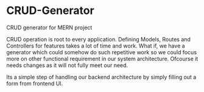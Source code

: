 # CRUD-Generator
CRUD generator for MERN project

CRUD operation is root to every application. Defining Models, Routes and Controllers for features takes a lot of time and work. 
What if, we have a generator which could somehow do such repetitive work so we could focus more on other functional requirement in our system architecture.
Ofcourse it needs changes as it will not fully meet our need.

Its a simple step of handling our backend architecture by simply filling out a form from frontend UI.
